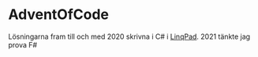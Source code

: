 # AdventOfCode
Lösningarna fram till och med 2020 skrivna i C# i [LinqPad](https://www.linqpad.net/).
2021 tänkte jag prova F#
